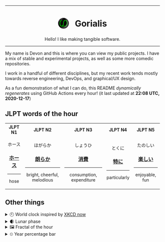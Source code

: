 ***

<h1 align="center">
<sub>
    <img src="readme/resources/avatar.png" height="36">
</sub>
&nbsp;
Gorialis
</h1>
<p align="center">
Hello! I like making tangible software.
</p>

***

My name is Devon and this is where you can view my public projects. I have a mix of stable and experimental projects, as well as some more comedic repositories.

I work in a handful of different disciplines, but my recent work tends mostly towards reverse engineering, DevOps, and graphical/UX design.

As a fun demonstration of what I can do, this README *dynamically regenerates* using GitHub Actions every hour! (it last updated at **22:08 UTC, 2020-12-17**)

<h2>JLPT words of the hour</h2>
<table>
    <tr>
        <th>JLPT N1</th>
        <th>JLPT N2</th>
        <th>JLPT N3</th>
        <th>JLPT N4</th>
        <th>JLPT N5</th>
    </tr>
    <tr>
        <td>
            <p align="center">ホース</p>
            <h3 align="center"><b><a href="https://jisho.org/search/%E3%83%9B%E3%83%BC%E3%82%B9">ホース</a></b></h3>
            <hr>
            <p align="center">hose</p>
        </td>
        <td>
            <p align="center">ほがらか</p>
            <h3 align="center"><b><a href="https://jisho.org/search/%E6%9C%97%E3%82%89%E3%81%8B">朗らか</a></b></h3>
            <hr>
            <p align="center">bright,<wbr> cheerful,<wbr> melodious</p>
        </td>
        <td>
            <p align="center">しょうひ</p>
            <h3 align="center"><b><a href="https://jisho.org/search/%E6%B6%88%E8%B2%BB">消費</a></b></h3>
            <hr>
            <p align="center">consumption,<wbr> expenditure</p>
        </td>
        <td>
            <p align="center">とくに</p>
            <h3 align="center"><b><a href="https://jisho.org/search/%E7%89%B9%E3%81%AB">特に</a></b></h3>
            <hr>
            <p align="center">particularly</p>
        </td>
        <td>
            <p align="center">たのしい</p>
            <h3 align="center"><b><a href="https://jisho.org/search/%E6%A5%BD%E3%81%97%E3%81%84">楽しい</a></b></h3>
            <hr>
            <p align="center">enjoyable,<wbr> fun</p>
        </td>
    </tr>
</table>

<h2>Other things</h2>
<details>
<summary>🕙  World clock inspired by <a href="https://xkcd.com/now">XKCD now</a></summary>

> <img src="generated/now.png" width="512">

</details>
<details>
<summary>🌒 Lunar phase</summary>

The moon is approximately 13.03% through its phase (Waxing Crescent).

</details>
<details>
<summary>&#x1f5bc; Fractal of the hour</summary>

> <img src="generated/fractal.png" width="512">

</details>
<details>
<summary>&#x23f2; Year percentage bar</summary>
<pre><code>2020 [███████████████████▁] 96.15%</code></pre>
</details>
